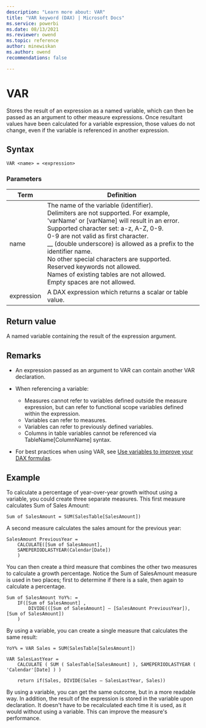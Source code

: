 ```yaml
---
description: "Learn more about: VAR"
title: "VAR keyword (DAX) | Microsoft Docs"
ms.service: powerbi 
ms.date: 08/13/2021
ms.reviewer: owend
ms.topic: reference
author: minewiskan
ms.author: owend 
recommendations: false

---
```

# VAR
  
Stores the result of an expression as a named variable, which can then be passed as an argument to other measure expressions. Once resultant values have been calculated for a variable expression, those values do not change, even if the variable is referenced in another expression.  

## Syntax  
  
```dax
VAR <name> = <expression>  
```
  
### Parameters  
  
|Term|Definition|  
|--------|--------------|  
|name|The name of the variable (identifier).<br />Delimiters are not supported. For example, 'varName' or [varName] will result in an error.<br />Supported character set: a-z, A-Z, 0-9.<br />   0-9 are not valid as first character.<br />__ (double underscore) is allowed as a prefix to the identifier name.<br />No other special characters are supported.<br />Reserved keywords not allowed.<br />Names of existing tables are not allowed.<br />Empty spaces are not allowed.|  
|expression|A DAX expression which returns a scalar or table value.|  
  
## Return value

A named variable containing the result of the expression argument.   
  
## Remarks

- An expression passed as an argument to VAR can contain another VAR declaration.  
  
- When referencing a variable:  
  - Measures cannot refer to variables defined outside the measure expression, but can refer to functional scope variables defined within the expression.  
  - Variables can refer to measures.  
  - Variables can refer to previously defined variables.  
  - Columns in table variables cannot be referenced via TableName[ColumnName] syntax.  

- For best practices when using VAR, see [Use variables to improve your DAX formulas](best-practices/dax-variables.md).

## Example

To calculate a percentage of year-over-year growth without using a variable, you could create three separate measures. This first measure calculates Sum of Sales Amount:  
  
```dax
Sum of SalesAmount = SUM(SalesTable[SalesAmount])  
```

A second measure calculates the sales amount for the previous year:  
  
```dax
SalesAmount PreviousYear =
    CALCULATE([Sum of SalesAmount],
    SAMEPERIODLASTYEAR(Calendar[Date])
    )  
```

You can then create a third measure that combines the other two measures to calculate a growth percentage. Notice the Sum of SalesAmount measure is used in two places; first to determine if there is a sale, then again to calculate a percentage.  
  
```dax
Sum of SalesAmount YoY%: = 
    IF([Sum of SalesAmount] ,  
        DIVIDE(([Sum of SalesAmount] – [SalesAmount PreviousYear]), [Sum of SalesAmount])
    )  
```

By using a variable, you can create a single measure that calculates the same result:  
  
```dax
YoY% = VAR Sales = SUM(SalesTable[SalesAmount])  

VAR SalesLastYear =
    CALCULATE ( SUM ( SalesTable[SalesAmount] ), SAMEPERIODLASTYEAR ( 'Calendar'[Date] ) )

    return if(Sales, DIVIDE(Sales – SalesLastYear, Sales))  
```

By using a variable, you can get the same outcome, but in a more readable way. In addition, the result of the expression is stored in the variable upon declaration. It doesn't have to be recalculated each time it is used, as it would without using a variable. This can improve the measure's performance.
